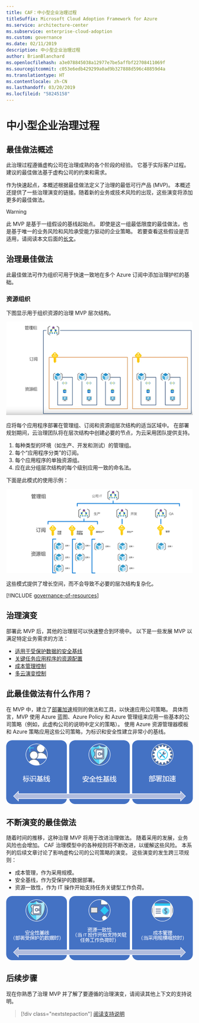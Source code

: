 ```yaml
---
title: CAF：中小型企业治理过程
titleSuffix: Microsoft Cloud Adoption Framework for Azure
ms.service: architecture-center
ms.subservice: enterprise-cloud-adoption
ms.custom: governance
ms.date: 02/11/2019
description: 中小型企业治理过程
author: BrianBlanchard
ms.openlocfilehash: a3e078845038a12977e7be5affbf22708411069f
ms.sourcegitcommit: c053e6edb429299a0ad9b327888d596c48859d4a
ms.translationtype: HT
ms.contentlocale: zh-CN
ms.lasthandoff: 03/20/2019
ms.locfileid: "58245158"
---
```

# <a name="small-to-medium-enterprise-governance-journey"></a>中小型企业治理过程

## <a name="best-practice-overview"></a>最佳做法概述

此治理过程遵循虚构公司在治理成熟的各个阶段的经验。 它基于实际客户过程。 建议的最佳做法基于虚构公司的约束和需求。

作为快速起点，本概述根据最佳做法定义了治理的最低可行产品 (MVP)。 本概述还提供了一些治理演变的链接。随着新的业务或技术风险的出现，这些演变将添加更多的最佳做法。

> [!WARNING]
> 此 MVP 是基于一组假设的基线起始点。 即使是这一组最低限度的最佳做法，也是基于唯一的业务风险和风险承受能力驱动的企业策略。 若要查看这些假设是否适用，请阅读本文后面的[长文](./narrative.md)。

## <a name="governance-best-practice"></a>治理最佳做法

此最佳做法可作为组织可用于快速一致地在多个 Azure 订阅中添加治理护栏的基础。

### <a name="resource-organization"></a>资源组织

下图显示用于组织资源的治理 MVP 层次结构。

![资源组织图](../../../_images/governance/resource-organization.png)

应将每个应用程序部署在管理组、订阅和资源组层次结构的适当区域中。 在部署规划期间，云治理团队将在层次结构中创建必要的节点，为云采用团队提供支持。  

1. 每种类型的环境（如生产、开发和测试）的管理组。
2. 每个“应用程序分类”的订阅。
3. 每个应用程序的单独资源组。
4. 应在此分组层次结构的每个级别应用一致的命名法。

下面是此模式的使用示例：

![中端市场公司的资源组织示例](../../../_images/governance/mid-market-resource-organization.png)

这些模式提供了增长空间，而不会导致不必要的层次结构复杂化。

[!INCLUDE [governance-of-resources](../../../../../includes/cloud-adoption/governance/governance-of-resources.md)]

## <a name="governance-evolutions"></a>治理演变

部署此 MVP 后，其他的治理层可以快速整合到环境中。 以下是一些发展 MVP 以满足特定业务需求的方法：

- [适用于受保护数据的安全基线](./security-baseline-evolution.md)
- [关键任务应用程序的资源配置](./resource-consistency-evolution.md)
- [成本管理控制](./cost-management-evolution.md)
- [多云演变控制](./multi-cloud-evolution.md)

<!-- markdownlint-disable MD026 -->

## <a name="what-does-this-best-practice-do"></a>此最佳做法有什么作用？

在 MVP 中，建立了[部署加速](../../deployment-acceleration/overview.md)规则的做法和工具，以快速应用公司策略。 具体而言，MVP 使用 Azure 蓝图、Azure Policy 和 Azure 管理组来应用一些基本的公司策略（例如，此虚构公司的说明中定义的策略）。 使用 Azure 资源管理器模板和 Azure 策略应用这些公司策略，为标识和安全性建立非常小的基线。

![增量治理 MVP 的示例](../../../_images/governance/governance-mvp.png)

## <a name="evolving-the-best-practice"></a>不断演变的最佳做法

随着时间的推移，这种治理 MVP 将用于改进治理做法。 随着采用的发展，业务风险也会增加。 CAF 治理模型中的各种规则将不断改进，以缓解这些风险。 本系列的后续文章讨论了影响虚构公司的公司策略的演变。 这些演变的发生跨三项规则：

- 成本管理，作为采用规模。
- 安全基线，作为受保护的数据部署。
- 资源一致性，作为 IT 操作开始支持任务关键型工作负荷。

![增量治理 MVP 的示例](../../../_images/governance/governance-evolution.png)

## <a name="next-steps"></a>后续步骤

现在你熟悉了治理 MVP 并了解了要遵循的治理演变，请阅读其他上下文的支持说明。

> [!div class="nextstepaction"]
> [阅读支持说明](./narrative.md)
